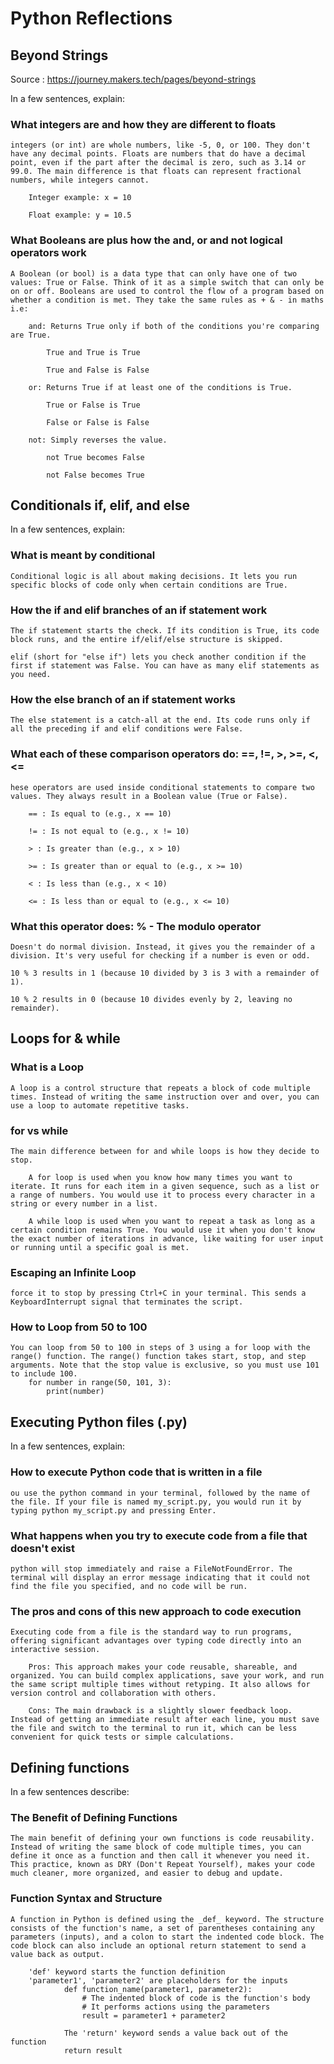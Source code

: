 # Python Reflections

## Beyond Strings 

Source : https://journey.makers.tech/pages/beyond-strings

In a few sentences, explain:

### What integers are and how they are different to floats

    integers (or int) are whole numbers, like -5, 0, or 100. They don't have any decimal points. Floats are numbers that do have a decimal point, even if the part after the decimal is zero, such as 3.14 or 99.0. The main difference is that floats can represent fractional numbers, while integers cannot.

        Integer example: x = 10

        Float example: y = 10.5


### What Booleans are plus how the and, or and not logical operators work

    A Boolean (or bool) is a data type that can only have one of two values: True or False. Think of it as a simple switch that can only be on or off. Booleans are used to control the flow of a program based on whether a condition is met. They take the same rules as + & - in maths i.e:

        and: Returns True only if both of the conditions you're comparing are True.

            True and True is True

            True and False is False

        or: Returns True if at least one of the conditions is True.

            True or False is True

            False or False is False

        not: Simply reverses the value.

            not True becomes False

            not False becomes True

## Conditionals if, elif, and else

In a few sentences, explain:

### What is meant by conditional
    Conditional logic is all about making decisions. It lets you run specific blocks of code only when certain conditions are True.

### How the if and elif branches of an if statement work
    The if statement starts the check. If its condition is True, its code block runs, and the entire if/elif/else structure is skipped.

    elif (short for "else if") lets you check another condition if the first if statement was False. You can have as many elif statements as you need.

### How the else branch of an if statement works
    The else statement is a catch-all at the end. Its code runs only if all the preceding if and elif conditions were False.
        
### What each of these comparison operators do: ==, !=, >, >=, <, <=
    hese operators are used inside conditional statements to compare two values. They always result in a Boolean value (True or False).

        == : Is equal to (e.g., x == 10)

        != : Is not equal to (e.g., x != 10)

        > : Is greater than (e.g., x > 10)

        >= : Is greater than or equal to (e.g., x >= 10)

        < : Is less than (e.g., x < 10)

        <= : Is less than or equal to (e.g., x <= 10)

### What this operator does: % - The modulo operator 
    Doesn't do normal division. Instead, it gives you the remainder of a division. It's very useful for checking if a number is even or odd.

    10 % 3 results in 1 (because 10 divided by 3 is 3 with a remainder of 1).

    10 % 2 results in 0 (because 10 divides evenly by 2, leaving no remainder).

## Loops for & while

### What is a Loop  
    A loop is a control structure that repeats a block of code multiple times. Instead of writing the same instruction over and over, you can use a loop to automate repetitive tasks. 

### for vs while
    The main difference between for and while loops is how they decide to stop.

        A for loop is used when you know how many times you want to iterate. It runs for each item in a given sequence, such as a list or a range of numbers. You would use it to process every character in a string or every number in a list.

        A while loop is used when you want to repeat a task as long as a certain condition remains True. You would use it when you don't know the exact number of iterations in advance, like waiting for user input or running until a specific goal is met.

### Escaping an Infinite Loop
    force it to stop by pressing Ctrl+C in your terminal. This sends a KeyboardInterrupt signal that terminates the script.

### How to Loop from 50 to 100
    You can loop from 50 to 100 in steps of 3 using a for loop with the range() function. The range() function takes start, stop, and step arguments. Note that the stop value is exclusive, so you must use 101 to include 100.
        for number in range(50, 101, 3):
            print(number)

## Executing Python files (.py)

In a few sentences, explain:

### How to execute Python code that is written in a file
    ou use the python command in your terminal, followed by the name of the file. If your file is named my_script.py, you would run it by typing python my_script.py and pressing Enter. 

### What happens when you try to execute code from a file that doesn't exist
    python will stop immediately and raise a FileNotFoundError. The terminal will display an error message indicating that it could not find the file you specified, and no code will be run.

### The pros and cons of this new approach to code execution
    Executing code from a file is the standard way to run programs, offering significant advantages over typing code directly into an interactive session.

        Pros: This approach makes your code reusable, shareable, and organized. You can build complex applications, save your work, and run the same script multiple times without retyping. It also allows for version control and collaboration with others.

        Cons: The main drawback is a slightly slower feedback loop. Instead of getting an immediate result after each line, you must save the file and switch to the terminal to run it, which can be less convenient for quick tests or simple calculations.

## Defining functions

In a few sentences describe:

### The Benefit of Defining Functions
    The main benefit of defining your own functions is code reusability. Instead of writing the same block of code multiple times, you can define it once as a function and then call it whenever you need it. This practice, known as DRY (Don't Repeat Yourself), makes your code much cleaner, more organized, and easier to debug and update. 

### Function Syntax and Structure
    A function in Python is defined using the _def_ keyword. The structure consists of the function's name, a set of parentheses containing any parameters (inputs), and a colon to start the indented code block. The code block can also include an optional return statement to send a value back as output.

        'def' keyword starts the function definition
        'parameter1', 'parameter2' are placeholders for the inputs
                def function_name(parameter1, parameter2):
                    # The indented block of code is the function's body
                    # It performs actions using the parameters
                    result = parameter1 + parameter2
    
                The 'return' keyword sends a value back out of the function
                return result